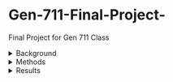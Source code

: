 # Gen-711-Final-Project-
Final Project for Gen 711 Class 

<details>
  <summary>Background</summary>
  The data and methods for this project were taken from https://github.com/Joseph7e/MDIBL-T3-WGS-Tutorial. The goal of the research was to study seaweed-eating microbes collected from MDIBL, Acadia National Park. The data was collected by Anthony Hay, Steven Weicksel, Dana-Lynn Koomoa-Lange, Leah Elliot, Melissa Chisholm, and Princess Rodriguez. The DNA was extracted and Illumina sequencing was used for downstream analysis. 
</details>

<details>
<summary>Methods</summary>

<details>
  <summary>Read Quality</summary>
- Fastqc was run on the samples to summarize read quality and base assessment in HTML format<br />
- The HTML files were transferred using Powershell and several figures were observed <br />
</details>

<details>
  <summary>Trimming</summary>
  - Trimmomatic was run on the samples to trim off low-quality reads and adapters<br />
  - Fastqc was run on the trimmed data to assess read quality <br />
</details>

  <details>
    <summary>Genome Assembly</summary>
      - Genome was put together with SPAdes using the forward, reverse, and unpaired reads <br />
  </details>

<details>
  <summary>Genome Assesment</summary>
  - QUAST was used to assess how well the genome was put together <br />
  - BUSCO was used to determine how complete the genome is using highly conserved genes (OrthoDB) <br />
</details>

<details>
  <summary>Genome Annotation</summary>
  - PROKKA is run to annotate the genome <br />
</details>

<details>
  <summary>Organism Identification</summary>
  - 16s sequence was extracted from the PROKKA output for BLAST <br />
  - BLAST was used to identify the most closely related genome to the sample to attempt to identify the organism <br />
  - The 16s sequence was BLASTed against the contigs generated from SPAdes <br />
</details>

<details>
  <summary>Read Mapping</summary>
  - The fasta file is run through bwa mem to convert it to a SAM file using the forward and reverse reads of the genome <br />
  - samtools was used to construct a coverage table of the SAM files <br />
</details>

<details>
  <summary>Non-Target Contig Removal</summary>
  - blobtools was used to visualize the genome assembly using the contigs file, BLAST hits file, and the SAM file <br />
  - The graph was generated as a png and downloaded to be observed <br />
</details>

<details>
  <summary>Filter Genome Assembly</summary>
  - The blobtools tables were filtered by coverage and length <br />
  - A list of contigs we wanted to keep was constructed <br />
  - The assembly was filtered based on the list of contigs <br />
  - Then the final contigs are BLASTed against UNIvec to ensure no contamination is found <br />
</details>

<details>
  <summary>For Contamination</summary>
  - Take out sequences that came up when the final contigs were BLASTed against UNIvec <br />
  - Go back to QUAST and run down the methods again using BUSCO, PROKKA, BLAST, bwa mem, samtools, and blobtools <br />
  - Once the new final list of contigs has gone through the methods again make sure to BLAST against UNIvec to make sure there is no contamination <br />
</details>
<details>
  <summary>Genome Visualization</summary>
  - The PROKKA .gbk file from after filtering the genome was placed into a program called proksee <br />
  - Proksee gave a visualization of the genome <br />
  - Grant JR, Enns E, Marinier E, Mandal A, Herman EK, Chen C, Graham M, Van Domselaar G, and Stothard P​
        Proksee: in-depth characterization and visualization of bacterial genomes​
        Nucleic Acids Research, 2023, gkad326, https://doi.org/10.1093/nar/gkad326 <br />
</details>
      
</details>




<details>
  <summary>Results</summary>

<details>
  <summary>Fastqc</summary>

-Quality of raw reads before trimming shows slightly poor quality
<details>
  <summary>Caylin Fastqc untrimmed</summary>

![plot](images/Caylin%20R1-1.png)
R1

![plot](images/Caylin%20R2-1.png)
R2

</details>

<details>
  <summary>Graham Fastqc untrimmed</summary>

![plot](images/Graham%20R1-1.png)
R1

![plot](images/Graham%20R2-1.png)
R2

</details>

<details>
  <summary>Ethan Fastqc untrimmed</summary>

![plot](images/Ethan%20R1-1.png)
R1

![plot](images/Ethan%20R2-1.png)
R2

</details>
-Qulaity of trimmed reads using trimmomatic shown to have improved.
<details>
  <summary>Caylin Fastqc trimmed</summary>

![plot](images/Caylin%20R1-2.png)
R1

![plot](images/Caylin%20R2-2.png)
R2

</details>

<details>
  <summary>Graham Fastqc trimmed</summary>

![plot](images/Graham%20R1-2.png)
R1

![plot](images/Graham%20R2-2.png)
R2

</details>

<details>
  <summary>Ethan Fastqc trimmed</summary>

![plot](images/Ethan%20R1-2.png)
R1

![plot](images/Ethan%20R2-2.png)
R2

</details>

</details>

<details>
  <summary>Quast</summary>
-Quast data showing contig lengths GC content and N50 data 
  <details>
    <summary>Caylin</summary>

  ![plot](images/Caylin%20Quast-1.png)
    before

  ![plot](images/Caylin%20Quast-2.png)
    after
  </details>

  <details>
    <summary>Graham</summary>

  ![plot](images/Graham%20Quast-1.png)
    before

  ![plot](images/Graham%20Quast-2.png)
    after
  </details>

  <details>
    <summary>Ethan</summary>

  ![plot](images/Ethan%20Quast.png)
    before

  ![plot](images/Ethan%20Quast-2.png)
    after
  </details>
</details>

<details>
  <summary>Blobtools</summary>
  Identification of organism through blobtools showing both before and after filtering.
  <details>
    <summary>Caylin</summary>

  ![plot](images/Caylin%20Blobtool%201-1.png)
  
  ![plot](images/Caylin%20Blobtool%201-2.png)


After Filtering 
  
  ![plot](images/Caylin%20Blobtool%202-1.png)
  
  ![plot](images/Caylin%20Blobtool%202-2.png)
  </details>
  <details>
    <summary>Graham</summary>

  
  ![plot](images/Graham%20Blobtool%201-1.png)
  
  ![plot](images/Graham%20Blobtool%201-2.png)


After Filtering 
  
  ![plot](images/Graham%20Blobtool%202-1.png)
  
  ![plot](images/Graham%20Blobtool%202-2.png)
  </details>
  <details>
    <summary>Ethan</summary>

  
  ![plot](images/Ethan%20Blobtool%201-1.png)
  
  ![plot](images/Ethan%20Blobtool%201-2.png)


After Filtering 
  
  ![plot](images/Ethan%20Blobtool%202-1.png)
  
  ![plot](images/Ethan%20Blobtool%202-2.png)
  </details>
  
</details>

<details>
  <summary>PROKsee genome visualization</summary>

  ![plot](images/Caylin_visualization.png)
  ![plot](images/Ethan_visualization.png)
  ![plot](images/Graham_visualization.png)
</details>
</details>
